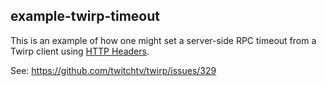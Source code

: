 ## example-twirp-timeout

This is an example of how one might set a server-side RPC timeout from a Twirp client using [HTTP Headers](https://twitchtv.github.io/twirp/docs/headers.html).

See: https://github.com/twitchtv/twirp/issues/329